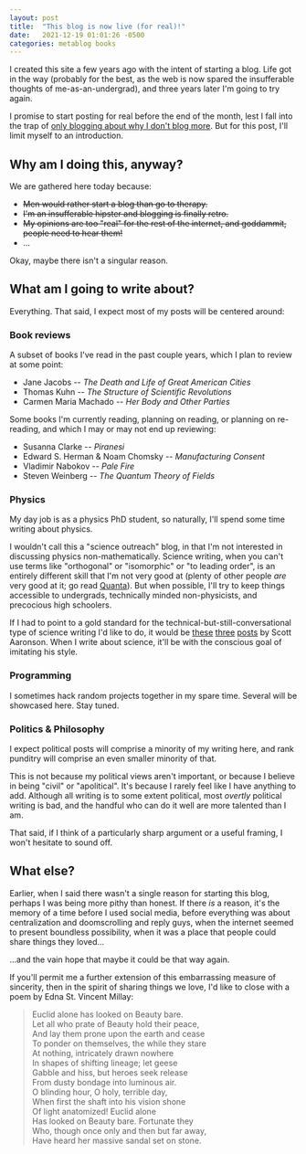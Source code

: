 ```yaml
---
layout: post
title:  "This blog is now live (for real)!"
date:   2021-12-19 01:01:26 -0500
categories: metablog books
---
```


I created this site a few years ago with the intent of starting a blog. Life got in the way
(probably for the best, as the web is now spared the insufferable thoughts of me-as-an-undergrad),
and three years later I'm going to try again.

I promise to start posting for real before the end of the month, lest I fall into the trap of [only
blogging about why I don't blog more](https://xkcd.com/621/). But for this post, I'll limit myself
to an introduction.

## Why am I doing this, anyway?

We are gathered here today because:

* ~~Men would rather start a blog than go to therapy.~~
* ~~I'm an insufferable hipster and blogging is finally retro.~~
* ~~My opinions are too "real" for the rest of the internet, and goddammit, people need to hear them!~~
* ...

Okay, maybe there isn't a singular reason.

## What am I going to write about?

Everything. That said, I expect most of my posts will be centered around:

### Book reviews

A subset of books I've read in the past couple years, which I plan to review at some point:

* Jane Jacobs -- *The Death and Life of Great American Cities*
* Thomas Kuhn -- *The Structure of Scientific Revolutions*
* Carmen Maria Machado -- *Her Body and Other Parties*

Some books I'm currently reading, planning on reading, or planning on re-reading, and which I may or may
not end up reviewing:

* Susanna Clarke -- *Piranesi*
* Edward S. Herman & Noam Chomsky -- *Manufacturing Consent*
* Vladimir Nabokov -- *Pale Fire*
* Steven Weinberg -- *The Quantum Theory of Fields*

### Physics

My day job is as a physics PhD student, so naturally, I'll spend some time writing about physics.

I wouldn't call this a "science outreach" blog, in that I'm not interested in discussing physics
non-mathematically. Science writing, when you can't use terms like "orthogonal" or "isomorphic" or
"to leading order", is an entirely different skill that I'm not very good at (plenty of other people
*are* very good at it; go read [Quanta](https://www.quantamagazine.org/)). But when possible, I'll
try to keep things accessible to undergrads, technically minded non-physicists, and precocious high
schoolers.

If I had to point to a gold standard for the technical-but-still-conversational type of science
writing I'd like to do, it would be [these](https://scottaaronson.blog/?p=3327)
[three](https://scottaaronson.blog/?p=3712) [posts](https://scottaaronson.blog/?p=1720) by Scott
Aaronson. When I write about science, it'll be with the conscious goal of imitating his style.

### Programming

I sometimes hack random projects together in my spare time. Several will be showcased here. Stay tuned.

### Politics & Philosophy

I expect political posts will comprise a minority of my writing here, and rank punditry will
comprise an even smaller minority of that.

This is not because my political views aren't important, or because I believe in being "civil" or
"apolitical". It's because I rarely feel like I have anything to add. Although all writing is to
some extent political, most *overtly* political writing is bad, and the handful who can do it well
are more talented than I am.

That said, if I think of a particularly sharp argument or a useful framing, I won't hesitate to
sound off.

## What else?

Earlier, when I said there wasn't a single reason for starting this blog, perhaps I was being more
pithy than honest. If there *is* a reason, it's the memory of a time before I used social media,
before everything was about centralization and doomscrolling and reply guys, when the internet
seemed to present boundless possibility, when it was a place that people could share things they
loved...

...and the vain hope that maybe it could be that way again.

If you'll permit me a further extension of this embarrassing measure of sincerity, then in the spirit
of sharing things we love, I'd like to close with a poem by Edna St. Vincent Millay:

> Euclid alone has looked on Beauty bare.  
> Let all who prate of Beauty hold their peace,  
> And lay them prone upon the earth and cease  
> To ponder on themselves, the while they stare  
> At nothing, intricately drawn nowhere  
> In shapes of shifting lineage; let geese  
> Gabble and hiss, but heroes seek release  
> From dusty bondage into luminous air.  
> O blinding hour, O holy, terrible day,  
> When first the shaft into his vision shone  
> Of light anatomized! Euclid alone  
> Has looked on Beauty bare. Fortunate they  
> Who, though once only and then but far away,  
> Have heard her massive sandal set on stone.
